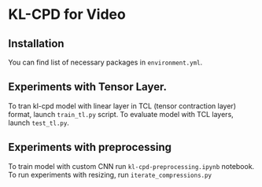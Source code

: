 # KL-CPD for Video

## Installation

You can find list of necessary packages in `environment.yml`.

## Experiments with Tensor Layer.

To tran kl-cpd model with linear layer in TCL (tensor contraction layer) format, launch `train_tl.py` script.
To evaluate model with TCL layers, launch `test_tl.py`.

## Experiments with preprocessing
To train model with custom CNN run `kl-cpd-preprocessing.ipynb` notebook. To run experiments with resizing, run `iterate_compressions.py`
